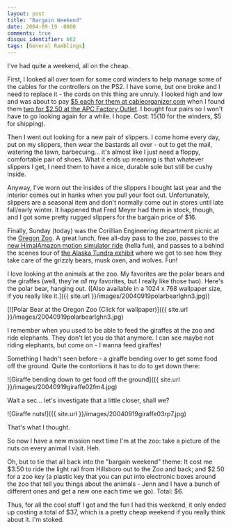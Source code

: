 ```yaml
---
layout: post
title: "Bargain Weekend"
date: 2004-09-19 -0800
comments: true
disqus_identifier: 662
tags: [General Ramblings]
---
```

I've had quite a weekend, all on the cheap.

 First, I looked all over town for some cord winders to help manage some
of the cables for the controllers on the PS2. I have some, but one broke
and I need to replace it - the cords on this thing are unruly. I looked
high and low and was about to pay [$5 each for them at
cableorganizer.com](http://cableorganizer.com/cord-it/) when I found
them [two for $2.50 at the APC Factory
Outlet](http://buy.apc.com/commerce/storefronts/factoryoutlet/default.asp?storefrontcode=apcfo&countrycode=us).
I bought four pairs so I won't have to go looking again for a while. I
hope. Cost: $15 ($10 for the winders, $5 for shipping).

 Then I went out looking for a new pair of slippers. I come home every
day, put on my slippers, then wear the bastards all over - out to get
the mail, watering the lawn, barbecuing... it's almost like I just need
a floppy, comfortable pair of shoes. What it ends up meaning is that
whatever slippers I get, I need them to have a nice, durable sole but
still be cushy inside.

 Anyway, I've worn out the insides of the slippers I bought last year
and the interior comes out in hanks when you pull your foot out.
Unfortunately, slippers are a seasonal item and don't normally come out
in stores until late fall/early winter. It happened that Fred Meyer had
them in stock, though, and I got some pretty rugged slippers for the
bargain price of $16.

 Finally, Sunday (today) was the Corillian Engineering department picnic
at the [Oregon Zoo](http://www.zooregon.org/). A great lunch, free
all-day pass to the zoo, passes to the [new HimalAmazon motion simulator
ride](http://www.zooregon.org/Simulator/Himalamazon/main.htm) (hella
fun), and passes to a behind the scenes tour of [the Alaska Tundra
exhibit](http://www.zooregon.org/Exhibits/alaska.htm) where we got to
see how they take care of the grizzly bears, musk oxen, and wolves.
Fun!

 I love looking at the animals at the zoo. My favorites are the polar
bears and the giraffes (well, they're *all* my favorites, but I really
like those two). Here's the polar bear, hanging out. ([Also available in
a 1024 x 768 wallpaper size, if you really like
it.]({{ site.url }}/images/20040919polarbearlghn3.jpg))

 [![Polar Bear at the Oregon Zoo (Click for
wallpaper)]({{ site.url }}/images/20040919polarbearlghn3.jpg)

 I remember when you used to be able to feed the giraffes at the zoo and
ride elephants. They don't let you do that anymore. I can see maybe not
riding elephants, but come on - I wanna feed giraffes!

 Something I hadn't seen before - a giraffe bending over to get some
food off the ground. Quite the contortions it has to do to get down
there:

 ![Giraffe bending down to get food off the
ground]({{ site.url }}/images/20040919giraffe02fm4.jpg)

 Wait a sec... let's investigate that a little closer, shall we?

 ![Giraffe
nuts!]({{ site.url }}/images/20040919giraffe03rp7.jpg)

 That's what I thought.

 So now I have a new mission next time I'm at the zoo: take a picture of
the nuts on every animal I visit. Heh.

 Oh, but to tie that all back into the "bargain weekend" theme: It cost
me $3.50 to ride the light rail from Hillsboro out to the Zoo and back;
and $2.50 for a zoo key (a plastic key that you can put into electronic
boxes around the zoo that tell you things about the animals - Jenn and I
have a bunch of different ones and get a new one each time we go).
Total: $6.

 Thus, for all the cool stuff I got and the fun I had this weekend, it
only ended up costing a total of $37, which is a pretty cheap weekend
if you really think about it. I'm stoked.
